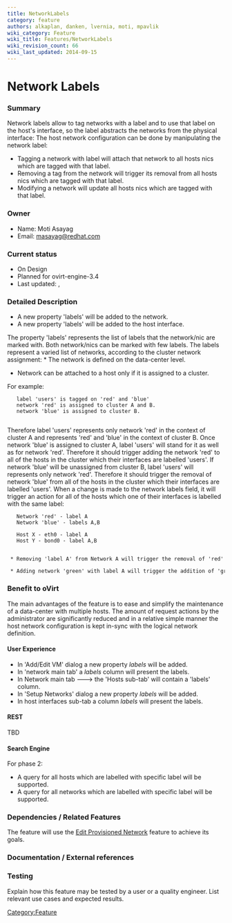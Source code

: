 ```yaml
---
title: NetworkLabels
category: feature
authors: alkaplan, danken, lvernia, moti, mpavlik
wiki_category: Feature
wiki_title: Features/NetworkLabels
wiki_revision_count: 66
wiki_last_updated: 2014-09-15
---
```


# Network Labels

### Summary

Network labels allow to tag networks with a label and to use that label on the host's interface, so the label abstracts the networks from the physical interface:
The host network configuration can be done by manipulating the network label:

*   Tagging a network with label will attach that network to all hosts nics which are tagged with that label.
*   Removing a tag from the network will trigger its removal from all hosts nics which are tagged with that label.
*   Modifying a network will update all hosts nics which are tagged with that label.

### Owner

*   Name: Moti Asayag
*   Email: <masayag@redhat.com>

### Current status

*   On Design
*   Planned for ovirt-engine-3.4
*   Last updated: ,

### Detailed Description

*   A new property 'labels' will be added to the network.
*   A new property 'labels' will be added to the host interface.

The property 'labels' represents the list of labels that the network/nic are marked with.
Both network/nics can be marked with few labels.
 The labels represent a varied list of networks, according to the cluster network assignment:
\* The network is defined on the data-center level.

*   Network can be attached to a host only if it is assigned to a cluster.

For example:

       label 'users' is tagged on 'red' and 'blue'
       network 'red' is assigned to cluster A and B. 
       network 'blue' is assigned to cluster B.
       

Therefore label 'users' represents only network 'red' in the context of cluster A and represents 'red' and 'blue' in the context of cluster B.
Once network 'blue' is assigned to cluster A, label 'users' will stand for it as well as for network 'red'. Therefore it should trigger adding the network 'red' to all of the hosts in the cluster which their interfaces are labelled 'users'.
If network 'blue' will be unassigned from cluster B, label 'users' will represents only network 'red'. Therefore it should trigger the removal of network 'blue' from all of the hosts in the cluster which their interfaces are labelled 'users'.
 When a change is made to the network labels field, it will trigger an action for all of the hosts which one of their interfaces is labelled with the same label:

       Network 'red' - label A
       Network 'blue' - labels A,B
       
       Host X - eth0 - label A
       Host Y - bond0 - label A,B
       
       * Removing 'label A' from Network A will trigger the removal of 'red' from eth0 (Host X) and from bond0 (Host Y)
       * Adding network 'green' with label A will trigger the addition of 'green' to eth0 (Host X) and to bond0 (Host Y)

### Benefit to oVirt

The main advantages of the feature is to ease and simplify the maintenance of a data-center with multiple hosts.
The amount of request actions by the administrator are significantly reduced and in a relative simple manner the host network configuration is kept in-sync with the logical network definition.

#### User Experience

*   In 'Add/Edit VM' dialog a new property *labels* will be added.
*   In 'network main tab' a *labels* column will present the labels.
*   In Network main tab ---> the 'Hosts sub-tab' will contain a 'labels' column.
*   In 'Setup Networks' dialog a new property *labels* will be added.
*   In host interfaces sub-tab a column *labels* will present the labels.

#### REST

TBD

#### Search Engine

For phase 2:

*   A query for all hosts which are labelled with specific label will be supported.
*   A query for all networks which are labelled with specific label will be supported.

### Dependencies / Related Features

The feature will use the [Edit Provisioned Network](Features/EditProvisionedNetwork) feature to achieve its goals.

### Documentation / External references

### Testing

Explain how this feature may be tested by a user or a quality engineer. List relevant use cases and expected results.

<Category:Feature>
